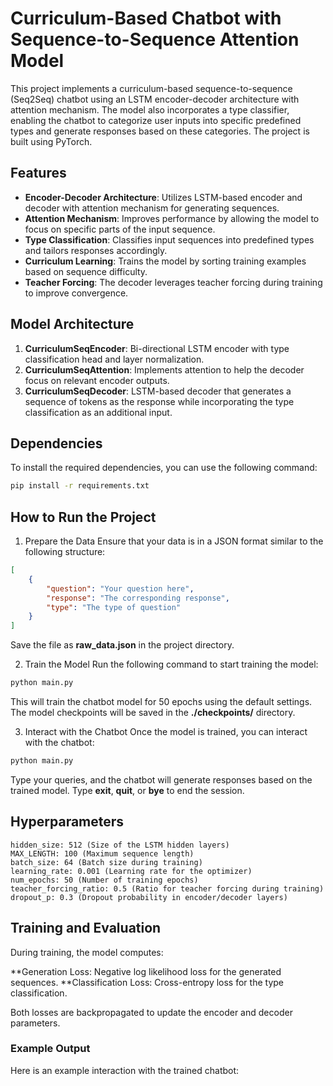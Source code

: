# Curriculum-Based Chatbot with Sequence-to-Sequence Attention Model

This project implements a curriculum-based sequence-to-sequence (Seq2Seq) chatbot using an LSTM encoder-decoder architecture with attention mechanism. The model also incorporates a type classifier, enabling the chatbot to categorize user inputs into specific predefined types and generate responses based on these categories. The project is built using PyTorch.

## Features
- **Encoder-Decoder Architecture**: Utilizes LSTM-based encoder and decoder with attention mechanism for generating sequences.
- **Attention Mechanism**: Improves performance by allowing the model to focus on specific parts of the input sequence.
- **Type Classification**: Classifies input sequences into predefined types and tailors responses accordingly.
- **Curriculum Learning**: Trains the model by sorting training examples based on sequence difficulty.
- **Teacher Forcing**: The decoder leverages teacher forcing during training to improve convergence.

## Model Architecture

1. **CurriculumSeqEncoder**: Bi-directional LSTM encoder with type classification head and layer normalization.
2. **CurriculumSeqAttention**: Implements attention to help the decoder focus on relevant encoder outputs.
3. **CurriculumSeqDecoder**: LSTM-based decoder that generates a sequence of tokens as the response while incorporating the type classification as an additional input.

## Dependencies
To install the required dependencies, you can use the following command:
```bash
pip install -r requirements.txt
```

## How to Run the Project

1. Prepare the Data
Ensure that your data is in a JSON format similar to the following structure:

```json
[
    {
        "question": "Your question here",
        "response": "The corresponding response",
        "type": "The type of question"
    }
]
```
Save the file as __raw_data.json__ in the project directory.

2. Train the Model
Run the following command to start training the model:

```bash
python main.py
```

This will train the chatbot model for 50 epochs using the default settings. The model checkpoints will be saved in the __./checkpoints/__ directory.

3. Interact with the Chatbot
Once the model is trained, you can interact with the chatbot:

```bash
python main.py
```
Type your queries, and the chatbot will generate responses based on the trained model. Type __exit__, __quit__, or __bye__ to end the session.

## Hyperparameters
```list
hidden_size: 512 (Size of the LSTM hidden layers)
MAX_LENGTH: 100 (Maximum sequence length)
batch_size: 64 (Batch size during training)
learning_rate: 0.001 (Learning rate for the optimizer)
num_epochs: 50 (Number of training epochs)
teacher_forcing_ratio: 0.5 (Ratio for teacher forcing during training)
dropout_p: 0.3 (Dropout probability in encoder/decoder layers)
```
## Training and Evaluation
During training, the model computes:

**Generation Loss: Negative log likelihood loss for the generated sequences.
**Classification Loss: Cross-entropy loss for the type classification.

Both losses are backpropagated to update the encoder and decoder parameters.

### Example Output
Here is an example interaction with the trained chatbot:



